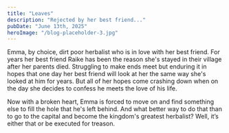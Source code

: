 ```yaml
---
title: "Leaves"
description: "Rejected by her best friend..."
pubDate: "June 13th, 2025"
heroImage: "/blog-placeholder-3.jpg"
---
```


Emma, by choice, dirt poor herbalist who is in love with her best friend.
For years her best friend Raike has been the reason she's stayed in their village after her parents died. Struggling to make ends meet but enduring it in hopes that one day her best friend will look at her the same way she's looked at him for years. But all of her hopes come crashing down when on the day she decides to confess he meets the love of his life.

Now with a broken heart, Emma is forced to move on and find something else to fill the hole that he's left behind. And what better way to do that than to go to the capital and become the kingdom's greatest herbalist? Well, it’s either that or be executed for treason.
